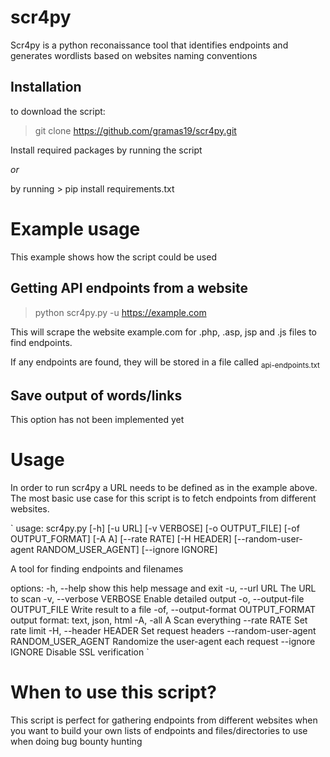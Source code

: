 # scr4py

Scr4py is a python reconaissance tool that identifies endpoints and generates wordlists based on websites naming conventions

## Installation

to download the script:

> git clone https://github.com/gramas19/scr4py.git

Install required packages by running the script

_or_

by running > pip install requirements.txt

# Example usage

This example shows how the script could be used

## Getting API endpoints from a website

> python scr4py.py -u https://example.com

This will scrape the website example.com for .php, .asp, jsp and .js files to find endpoints.

If any endpoints are found, they will be stored in a file called <sub>api-endpoints.txt</sub>

## Save output of words/links

This option has not been implemented yet

# Usage

In order to run scr4py a URL needs to be defined as in the example above. The most basic use case for this script is to fetch endpoints from different websites.

`
usage: scr4py.py [-h] [-u URL] [-v VERBOSE] [-o OUTPUT_FILE] [-of OUTPUT_FORMAT] [-A A] [--rate RATE] [-H HEADER] [--random-user-agent RANDOM_USER_AGENT] [--ignore IGNORE]

A tool for finding endpoints and filenames

options:
-h, --help show this help message and exit
-u, --url URL The URL to scan
-v, --verbose VERBOSE
Enable detailed output
-o, --output-file OUTPUT_FILE
Write result to a file
-of, --output-format OUTPUT_FORMAT
output format: text, json, html
-A, -all A Scan everything
--rate RATE Set rate limit
-H, --header HEADER Set request headers
--random-user-agent RANDOM_USER_AGENT
Randomize the user-agent each request
--ignore IGNORE Disable SSL verification
`

# When to use this script?

This script is perfect for gathering endpoints from different websites when you want to build your own lists of endpoints and files/directories to use when doing bug bounty hunting
